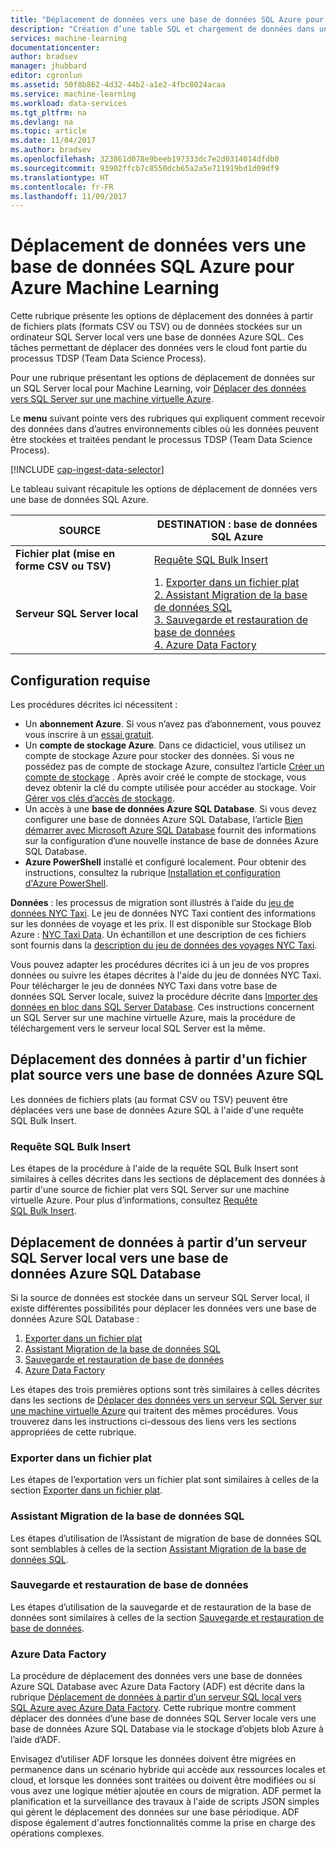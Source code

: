 ```yaml
---
title: "Déplacement de données vers une base de données SQL Azure pour Azure Machine Learning | Microsoft Docs"
description: "Création d’une table SQL et chargement de données dans une table SQL"
services: machine-learning
documentationcenter: 
author: bradsev
manager: jhubbard
editor: cgronlun
ms.assetid: 50f8b862-4d32-44b2-a1e2-4fbc8024acaa
ms.service: machine-learning
ms.workload: data-services
ms.tgt_pltfrm: na
ms.devlang: na
ms.topic: article
ms.date: 11/04/2017
ms.author: bradsev
ms.openlocfilehash: 323861d078e9beeb197333dc7e2d0314014dfdb0
ms.sourcegitcommit: 93902ffcb7c8550dcb65a2a5e711919bd1d09df9
ms.translationtype: HT
ms.contentlocale: fr-FR
ms.lasthandoff: 11/09/2017
---
```

# <a name="move-data-to-an-azure-sql-database-for-azure-machine-learning"></a>Déplacement de données vers une base de données SQL Azure pour Azure Machine Learning
Cette rubrique présente les options de déplacement des données à partir de fichiers plats (formats CSV ou TSV) ou de données stockées sur un ordinateur SQL Server local vers une base de données Azure SQL. Ces tâches permettant de déplacer des données vers le cloud font partie du processus TDSP (Team Data Science Process).

Pour une rubrique présentant les options de déplacement de données sur un SQL Server local pour Machine Learning, voir [Déplacer des données vers SQL Server sur une machine virtuelle Azure](move-sql-server-virtual-machine.md).

Le **menu** suivant pointe vers des rubriques qui expliquent comment recevoir des données dans d’autres environnements cibles où les données peuvent être stockées et traitées pendant le processus TDSP (Team Data Science Process).

[!INCLUDE [cap-ingest-data-selector](../../../includes/cap-ingest-data-selector.md)]

Le tableau suivant récapitule les options de déplacement de données vers une base de données SQL Azure.

| <b>SOURCE</b> | <b>DESTINATION : base de données SQL Azure</b> |
| --- | --- |
| <b>Fichier plat (mise en forme CSV ou TSV)</b> |<a href="#bulk-insert-sql-query">Requête SQL Bulk Insert |
| <b>Serveur SQL Server local</b> |1. <a href="#export-flat-file">Exporter dans un fichier plat<br> 2. <a href="#insert-tables-bcp">Assistant Migration de la base de données SQL<br> 3. <a href="#db-migration">Sauvegarde et restauration de base de données<br> 4. <a href="#adf">Azure Data Factory |

## <a name="prereqs"></a>Configuration requise
Les procédures décrites ici nécessitent :

* Un **abonnement Azure**. Si vous n’avez pas d’abonnement, vous pouvez vous inscrire à un [essai gratuit](https://azure.microsoft.com/pricing/free-trial/).
* Un **compte de stockage Azure**. Dans ce didacticiel, vous utilisez un compte de stockage Azure pour stocker des données. Si vous ne possédez pas de compte de stockage Azure, consultez l’article [Créer un compte de stockage](../../storage/common/storage-create-storage-account.md#create-a-storage-account) . Après avoir créé le compte de stockage, vous devez obtenir la clé du compte utilisée pour accéder au stockage. Voir [Gérer vos clés d’accès de stockage](../../storage/common/storage-create-storage-account.md#manage-your-storage-access-keys).
* Un accès à une **base de données Azure SQL Database**. Si vous devez configurer une base de données Azure SQL Database, l’article [Bien démarrer avec Microsoft Azure SQL Database](../../sql-database/sql-database-get-started.md) fournit des informations sur la configuration d’une nouvelle instance de base de données Azure SQL Database.
* **Azure PowerShell** installé et configuré localement. Pour obtenir des instructions, consultez la rubrique [Installation et configuration d'Azure PowerShell](/powershell/azure/overview).

**Données** : les processus de migration sont illustrés à l’aide du [jeu de données NYC Taxi](http://chriswhong.com/open-data/foil_nyc_taxi/). Le jeu de données NYC Taxi contient des informations sur les données de voyage et les prix. Il est disponible sur Stockage Blob Azure : [NYC Taxi Data](http://www.andresmh.com/nyctaxitrips/). Un échantillon et une description de ces fichiers sont fournis dans la [description du jeu de données des voyages NYC Taxi](sql-walkthrough.md#dataset).

Vous pouvez adapter les procédures décrites ici à un jeu de vos propres données ou suivre les étapes décrites à l'aide du jeu de données NYC Taxi. Pour télécharger le jeu de données NYC Taxi dans votre base de données SQL Server locale, suivez la procédure décrite dans [Importer des données en bloc dans SQL Server Database](sql-walkthrough.md#dbload). Ces instructions concernent un SQL Server sur une machine virtuelle Azure, mais la procédure de téléchargement vers le serveur local SQL Server est la même.

## <a name="file-to-azure-sql-database"></a> Déplacement des données à partir d'un fichier plat source vers une base de données Azure SQL
Les données de fichiers plats (au format CSV ou TSV) peuvent être déplacées vers une base de données Azure SQL à l'aide d'une requête SQL Bulk Insert.

### <a name="bulk-insert-sql-query"></a> Requête SQL Bulk Insert
Les étapes de la procédure à l'aide de la requête SQL Bulk Insert sont similaires à celles décrites dans les sections de déplacement des données à partir d'une source de fichier plat vers SQL Server sur une machine virtuelle Azure. Pour plus d’informations, consultez [Requête SQL Bulk Insert](move-sql-server-virtual-machine.md#insert-tables-bulkquery).

## <a name="sql-on-prem-to-sazure-sql-database"></a> Déplacement de données à partir d’un serveur SQL Server local vers une base de données Azure SQL Database
Si la source de données est stockée dans un serveur SQL Server local, il existe différentes possibilités pour déplacer les données vers une base de données Azure SQL Database :

1. [Exporter dans un fichier plat](#export-flat-file)
2. [Assistant Migration de la base de données SQL](#insert-tables-bcp)
3. [Sauvegarde et restauration de base de données](#db-migration)
4. [Azure Data Factory](#adf)

Les étapes des trois premières options sont très similaires à celles décrites dans les sections de [Déplacer des données vers un serveur SQL Server sur une machine virtuelle Azure](move-sql-server-virtual-machine.md) qui traitent des mêmes procédures. Vous trouverez dans les instructions ci-dessous des liens vers les sections appropriées de cette rubrique.

### <a name="export-flat-file"></a>Exporter dans un fichier plat
Les étapes de l’exportation vers un fichier plat sont similaires à celles de la section [Exporter dans un fichier plat](move-sql-server-virtual-machine.md#export-flat-file).

### <a name="insert-tables-bcp"></a>Assistant Migration de la base de données SQL
Les étapes d’utilisation de l’Assistant de migration de base de données SQL sont semblables à celles de la section [Assistant Migration de la base de données SQL](move-sql-server-virtual-machine.md#sql-migration).

### <a name="db-migration"></a>Sauvegarde et restauration de base de données
Les étapes d’utilisation de la sauvegarde et de restauration de la base de données sont similaires à celles de la section [Sauvegarde et restauration de base de données](move-sql-server-virtual-machine.md#sql-backup).

### <a name="adf"></a>Azure Data Factory
La procédure de déplacement des données vers une base de données Azure SQL Database avec Azure Data Factory (ADF) est décrite dans la rubrique [Déplacement de données à partir d’un serveur SQL local vers SQL Azure avec Azure Data Factory](move-sql-azure-adf.md). Cette rubrique montre comment déplacer des données d’une base de données SQL Server locale vers une base de données Azure SQL Database via le stockage d’objets blob Azure à l’aide d’ADF.

Envisagez d’utiliser ADF lorsque les données doivent être migrées en permanence dans un scénario hybride qui accède aux ressources locales et cloud, et lorsque les données sont traitées ou doivent être modifiées ou si vous avez une logique métier ajoutée en cours de migration. ADF permet la planification et la surveillance des travaux à l'aide de scripts JSON simples qui gèrent le déplacement des données sur une base périodique. ADF dispose également d'autres fonctionnalités comme la prise en charge des opérations complexes.
